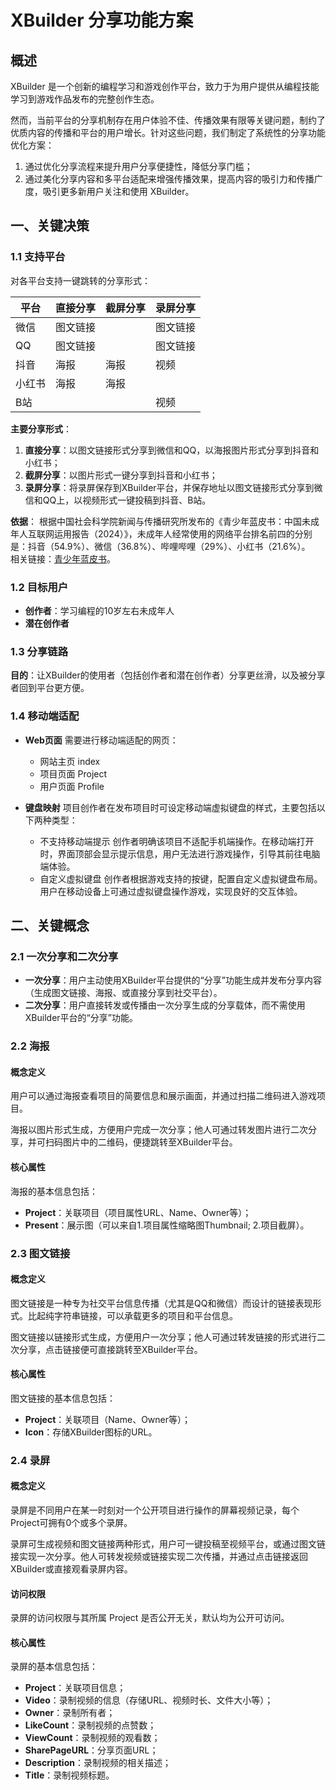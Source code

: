 # XBuilder 分享功能方案

## 概述
XBuilder 是一个创新的编程学习和游戏创作平台，致力于为用户提供从编程技能学习到游戏作品发布的完整创作生态。

然而，当前平台的分享机制存在用户体验不佳、传播效果有限等关键问题，制约了优质内容的传播和平台的用户增长。针对这些问题，我们制定了系统性的分享功能优化方案：
1. 通过优化分享流程来提升用户分享便捷性，降低分享门槛；
2. 通过美化分享内容和多平台适配来增强传播效果，提高内容的吸引力和传播广度，吸引更多新用户关注和使用 XBuilder。

## 一、关键决策

### 1.1 支持平台
对各平台支持一键跳转的分享形式：

| 平台   | 直接分享   | 截屏分享   | 录屏分享   |
|--------|------------|------------|------------|
| 微信   | 图文链接   |            | 图文链接   |
| QQ     | 图文链接   |            | 图文链接   |
| 抖音   | 海报       | 海报       | 视频       |
| 小红书 | 海报       | 海报       |            |
| B站    |            |            | 视频       |

**主要分享形式**：
1. **直接分享**：以图文链接形式分享到微信和QQ，以海报图片形式分享到抖音和小红书；
2. **截屏分享**：以图片形式一键分享到抖音和小红书；
3. **录屏分享**：将录屏保存到XBuilder平台，并保存地址以图文链接形式分享到微信和QQ上，以视频形式一键投稿到抖音、B站。

**依据**：
根据中国社会科学院新闻与传播研究所发布的《青少年蓝皮书：中国未成年人互联网运用报告（2024）》，未成年人经常使用的网络平台排名前四的分别是：抖音（54.9%）、微信（36.8%）、哔哩哔哩（29%）、小红书（21.6%）。  
相关链接：[青少年蓝皮书](https://www.sohu.com/a/808455426_100116740)。

### 1.2 目标用户
- **创作者**：学习编程的10岁左右未成年人
- **潜在创作者**

### 1.3 分享链路
**目的**：让XBuilder的使用者（包括创作者和潜在创作者）分享更丝滑，以及被分享者回到平台更方便。

### 1.4 移动端适配
- **Web页面**
  需要进行移动端适配的网页：
  - 网站主页 index
  - 项目页面 Project
  - 用户页面 Profile
- **键盘映射**
  项目创作者在发布项目时可设定移动端虚拟键盘的样式，主要包括以下两种类型：

  - 不支持移动端提示
  创作者明确该项目不适配手机端操作。在移动端打开时，界面顶部会显示提示信息，用户无法进行游戏操作，引导其前往电脑端体验。
  - 自定义虚拟键盘
  创作者根据游戏支持的按键，配置自定义虚拟键盘布局。用户在移动设备上可通过虚拟键盘操作游戏，实现良好的交互体验。

## 二、关键概念

### 2.1 一次分享和二次分享
- **一次分享**：用户主动使用XBuilder平台提供的“分享”功能生成并发布分享内容（生成图文链接、海报、或直接分享到社交平台）。
- **二次分享**：用户直接转发或传播由一次分享生成的分享载体，而不需使用XBuilder平台的“分享”功能。

### 2.2 海报
#### 概念定义
用户可以通过海报查看项目的简要信息和展示画面，并通过扫描二维码进入游戏项目。

海报以图片形式生成，方便用户完成一次分享；他人可通过转发图片进行二次分享，并可扫码图片中的二维码，便捷跳转至XBuilder平台。

#### 核心属性
海报的基本信息包括：
- **Project**：关联项目（项目属性URL、Name、Owner等）；
- **Present**：展示图（可以来自1.项目属性缩略图Thumbnail; 2.项目截屏）。

### 2.3 图文链接
#### 概念定义
图文链接是一种专为社交平台信息传播（尤其是QQ和微信）而设计的链接表现形式。比起纯字符串链接，可以承载更多的项目和平台信息。

图文链接以链接形式生成，方便用户一次分享；他人可通过转发链接的形式进行二次分享，点击链接便可直接跳转至XBuilder平台。

#### 核心属性
图文链接的基本信息包括：
- **Project**：关联项目（Name、Owner等）；
- **Icon**：存储XBuilder图标的URL。

### 2.4 录屏
#### 概念定义
录屏是不同用户在某一时刻对一个公开项目进行操作的屏幕视频记录，每个Project可拥有0个或多个录屏。

录屏可生成视频和图文链接两种形式，用户可一键投稿至视频平台，或通过图文链接实现一次分享。他人可转发视频或链接实现二次传播，并通过点击链接返回XBuilder或直接观看录屏内容。

#### 访问权限
录屏的访问权限与其所属 Project 是否公开无关，默认均为公开可访问。

#### 核心属性
录屏的基本信息包括：
- **Project**：关联项目信息；
- **Video**：录制视频的信息（存储URL、视频时长、文件大小等）；
- **Owner**：录制所有者；
- **LikeCount**：录制视频的点赞数；
- **ViewCount**：录制视频的观看数；
- **SharePageURL**：分享页面URL；
- **Description**：录制视频的相关描述；
- **Title**：录制视频标题。
